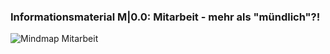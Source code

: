 <!--include-start-->
### Informationsmaterial M|0.0: Mitarbeit - mehr als "mündlich"?!

![Mindmap Mitarbeit](https://herr-nm.github.io/KDM-LF12/bilder/kap_00_M0.0_Mitarbeit.PNG)
<!--include-end-->